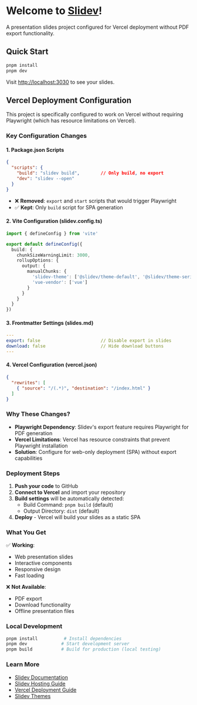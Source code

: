 # Welcome to [Slidev](https://github.com/slidevjs/slidev)!

A presentation slides project configured for Vercel deployment without PDF export functionality.

## Quick Start

```bash
pnpm install
pnpm dev
```

Visit <http://localhost:3030> to see your slides.

## Vercel Deployment Configuration

This project is specifically configured to work on Vercel without requiring Playwright (which has resource limitations on Vercel).

### Key Configuration Changes

#### 1. **Package.json Scripts**
```json
{
  "scripts": {
    "build": "slidev build",        // Only build, no export
    "dev": "slidev --open"
  }
}
```
- ❌ **Removed**: `export` and `start` scripts that would trigger Playwright
- ✅ **Kept**: Only `build` script for SPA generation

#### 2. **Vite Configuration (slidev.config.ts)**
```typescript
import { defineConfig } from 'vite'

export default defineConfig({
  build: {
    chunkSizeWarningLimit: 3000,
    rollupOptions: {
      output: {
        manualChunks: {
          'slidev-theme': ['@slidev/theme-default', '@slidev/theme-seriph'],
          'vue-vendor': ['vue']
        }
      }
    }
  }
})
```

#### 3. **Frontmatter Settings (slides.md)**
```yaml
---
export: false                       // Disable export in slides
download: false                     // Hide download buttons
---
```

#### 4. **Vercel Configuration (vercel.json)**
```json
{
  "rewrites": [
    { "source": "/(.*)", "destination": "/index.html" }
  ]
}
```

### Why These Changes?

- **Playwright Dependency**: Slidev's export feature requires Playwright for PDF generation
- **Vercel Limitations**: Vercel has resource constraints that prevent Playwright installation
- **Solution**: Configure for web-only deployment (SPA) without export capabilities

### Deployment Steps

1. **Push your code** to GitHub
2. **Connect to Vercel** and import your repository
3. **Build settings** will be automatically detected:
   - Build Command: `pnpm build` (default)
   - Output Directory: `dist` (default)
4. **Deploy** - Vercel will build your slides as a static SPA

### What You Get

✅ **Working**: 
- Web presentation slides
- Interactive components
- Responsive design
- Fast loading

❌ **Not Available**:
- PDF export
- Download functionality
- Offline presentation files

### Local Development

```bash
pnpm install          # Install dependencies
pnpm dev             # Start development server
pnpm build           # Build for production (local testing)
```

### Learn More

- [Slidev Documentation](https://sli.dev/)
- [Slidev Hosting Guide](https://sli.dev/guide/hosting)
- [Vercel Deployment Guide](https://vercel.com/docs)
- [Slidev Themes](https://sli.dev/themes/gallery)
